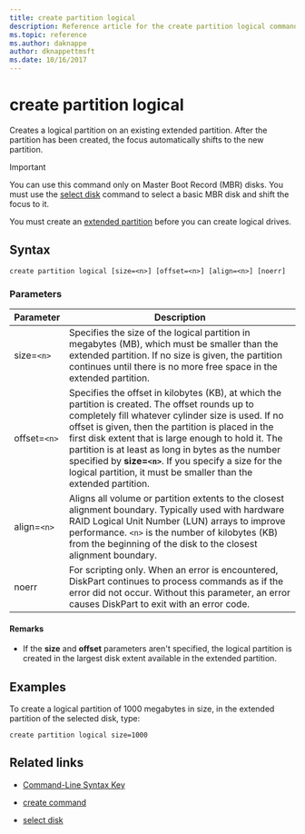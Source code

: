 ```yaml
---
title: create partition logical
description: Reference article for the create partition logical command, which creates a logical partition in an existing extended partition.
ms.topic: reference
ms.author: daknappe
author: dknappettmsft
ms.date: 10/16/2017
---
```


# create partition logical



Creates a logical partition on an existing extended partition. After the partition has been created, the focus automatically shifts to the new partition.

>[!IMPORTANT]
> You can use this command only on Master Boot Record (MBR) disks. You must use the [select disk](select-disk.md) command to select a basic MBR disk and shift the focus to it.
>
> You must create an [extended partition](create-partition-extended.md) before you can create logical drives.

## Syntax

```
create partition logical [size=<n>] [offset=<n>] [align=<n>] [noerr]
```

### Parameters

| Parameter | Description |
| --------- | ----------- |
| size=`<n>` | Specifies the size of the logical partition in megabytes (MB), which must be smaller than the extended partition. If no size is given, the partition continues until there is no more free space in the extended partition. |
| offset=`<n>` | Specifies the offset in kilobytes (KB), at which the partition is created. The offset rounds up to completely fill whatever cylinder size is used. If no offset is given, then the partition is placed in the first disk extent that is large enough to hold it. The partition is at least as long in bytes as the number specified by **size=`<n>`**. If you specify a size for the logical partition, it must be smaller than the extended partition. |
| align=`<n>` | Aligns all volume or partition extents to the closest alignment boundary. Typically used with hardware RAID Logical Unit Number (LUN) arrays to improve performance. `<n>` is the number of kilobytes (KB) from the beginning of the disk to the closest alignment boundary. |
| noerr | For scripting only. When an error is encountered, DiskPart continues to process commands as if the error did not occur. Without this parameter, an error causes DiskPart to exit with an error code. |

#### Remarks

- If the **size** and **offset** parameters aren't specified, the logical partition is created in the largest disk extent available in the extended partition.

## Examples

To create a logical partition of 1000 megabytes in size, in the extended partition of the selected disk, type:

```
create partition logical size=1000
```

## Related links

- [Command-Line Syntax Key](command-line-syntax-key.md)

- [create command](create.md)

- [select disk](select-disk.md)

